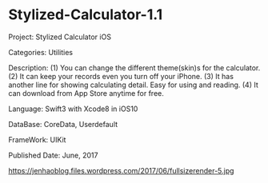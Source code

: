 # Stylized-Calculator-1.1

Project: Stylized Calculator iOS

Categories: Utilities

Description:
(1) You can change the different theme(skin)s for the calculator.
(2) It can keep your records even you turn off your iPhone.
(3) It has another line for showing calculating detail. Easy for using and reading.
(4) It can download from App Store anytime for free.

Language: Swift3 with Xcode8 in iOS10

DataBase: CoreData, Userdefault

FrameWork: UIKit

Published Date: June, 2017

https://jenhaoblog.files.wordpress.com/2017/06/fullsizerender-5.jpg


